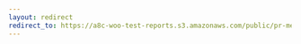 ```yaml
---
layout: redirect
redirect_to: https://a8c-woo-test-reports.s3.amazonaws.com/public/pr-merge/38861/api/index.html
---
```

